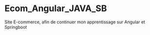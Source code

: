 # Ecom_Angular_JAVA_SB
Site E-commerce, afin de continuer mon apprentissage sur Angular et Springboot
